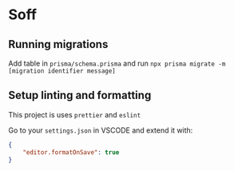 # Soff

## Running migrations

Add table in `prisma/schema.prisma` and run `npx prisma migrate -m [migration identifier message]`

## Setup linting and formatting

This project is uses `prettier` and `eslint`

Go to your `settings.json` in VSCODE and extend it with: 

```json
{
    "editor.formatOnSave": true
}
```
